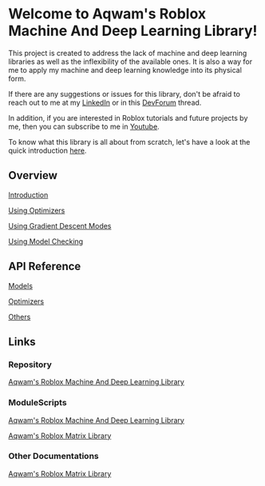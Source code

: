 # Welcome to Aqwam's Roblox Machine And Deep Learning Library!

This project is created to address the lack of machine and deep learning libraries as well as the inflexibility of the available ones. It is also a way for me to apply my machine and deep learning knowledge into its physical form.

If there are any suggestions or issues for this library, don't be afraid to reach out to me at my [LinkedIn](https://www.linkedin.com/in/aqwam-harish-aiman/) or in this [DevForum](https://devforum.roblox.com/t/beta-mdll-machine-and-deep-learning-library-includes-optimizers-retrainable-models-and-more/2196446?u=myoriginsworkshop) thread.

In addition, if you are interested in Roblox tutorials and future projects by me, then you can subscribe to me in [Youtube](https://www.youtube.com/channel/UCUrwoxv5dufEmbGsxyEUPZw).

To know what this library is all about from scratch, let's have a look at the quick introduction [here](QuickIntroduction.md).

## Overview

[Introduction](Overview/Introduction.md)

[Using Optimizers](Overview/UsingOptimizers.md)

[Using Gradient Descent Modes](Overview/UsingGradientDescentModes.md)

[Using Model Checking](Overview/UsingModelChecking.md)

## API Reference

[Models](API/Models.md)

[Optimizers](API/Optimizers.md)

[Others](API/Others.md)

## Links

### Repository

[Aqwam's Roblox Machine And Deep Learning Library](https://github.com/AqwamCreates/Aqwam-Roblox-Machine-And-Deep-Learning-Library)

### ModuleScripts

[Aqwam's Roblox Machine And Deep Learning Library](https://create.roblox.com/marketplace/asset/12591886004/Aqwams-Roblox-Machine-And-Deep-Learning-Library)

[Aqwam's Roblox Matrix Library](https://www.roblox.com/library/12256162800/Aqwams-Roblox-Matrix-Library)

### Other Documentations

[Aqwam's Roblox Matrix Library](https://robloxmatrixl.substack.com/p/directory)
